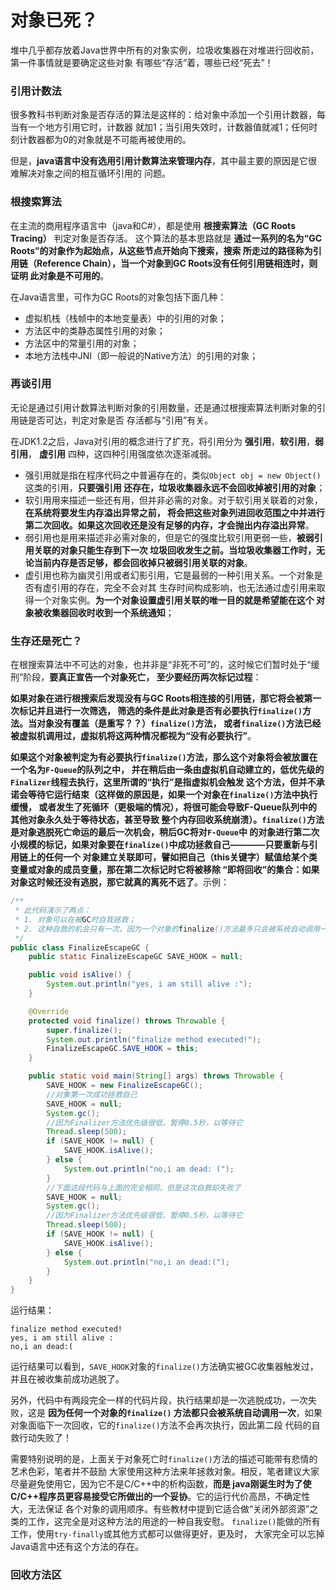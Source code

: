 对象已死？
================================================
堆中几乎都存放着Java世界中所有的对象实例，垃圾收集器在对堆进行回收前，第一件事情就是要确定这些对象
有哪些“存活”着，哪些已经“死去”！

### 引用计数法
很多教科书判断对象是否存活的算法是这样的：给对象中添加一个引用计数器，每当有一个地方引用它时，计数器
就加1；当引用失效时，计数器值就减1；任何时刻计数器都为0的对象就是不可能再被使用的。

但是，**java语言中没有选用引用计数算法来管理内存**，其中最主要的原因是它很难解决对象之间的相互循环引用的
问题。

### 根搜索算法
在主流的商用程序语言中（java和C#），都是使用 **根搜索算法（GC Roots Tracing）** 判定对象是否存活。
这个算法的基本思路就是 **通过一系列的名为“GC Roots”的对象作为起始点，从这些节点开始向下搜索，搜索
所走过的路径称为引用链（Reference Chain），当一个对象到GC Roots没有任何引用链相连时，则证明
此对象是不可用的**。

在Java语言里，可作为GC Roots的对象包括下面几种：
+ 虚拟机栈（栈帧中的本地变量表）中的引用的对象；
+ 方法区中的类静态属性引用的对象；
+ 方法区中的常量引用的对象；
+ 本地方法栈中JNI（即一般说的Native方法）的引用的对象；

### 再谈引用
无论是通过引用计数算法判断对象的引用数量，还是通过根搜索算法判断对象的引用链是否可达，判定对象是否
存活都与“引用”有关。

在JDK1.2之后，Java对引用的概念进行了扩充，将引用分为 **强引用**，**软引用**，**弱引用**，
**虚引用** 四种，这四种引用强度依次逐渐减弱。
+ 强引用就是指在程序代码之中普遍存在的，类似`Object obj = new Object()`这类的引用，**只要强引用
还存在，垃圾收集器永远不会回收掉被引用的对象**；
+ 软引用用来描述一些还有用，但并非必需的对象。对于软引用关联着的对象，**在系统将要发生内存溢出异常之前，
将会把这些对象列进回收范围之中并进行第二次回收。如果这次回收还是没有足够的内存，才会抛出内存溢出异常**。
+ 弱引用也是用来描述非必需对象的，但是它的强度比软引用更弱一些，**被弱引用关联的对象只能生存到下一次
垃圾回收发生之前。当垃圾收集器工作时，无论当前内存是否足够，都会回收掉只被弱引用关联的对象**。
+ 虚引用也称为幽灵引用或者幻影引用，它是最弱的一种引用关系。一个对象是否有虚引用的存在，完全不会对其
生存时间构成影响，也无法通过虚引用来取得一个对象实例。**为一个对象设置虚引用关联的唯一目的就是希望能在这个
对象被收集器回收时收到一个系统通知**；

### 生存还是死亡？
在根搜索算法中不可达的对象，也并非是“非死不可”的，这时候它们暂时处于“缓刑”阶段，**要真正宣告一个对象死亡，
至少要经历两次标记过程**：

**如果对象在进行根搜索后发现没有与GC Roots相连接的引用链，那它将会被第一次标记并且进行一次筛选，
筛选的条件是此对象是否有必要执行`finalize()`方法。当对象没有覆盖（是重写？？）`finalize()`方法，
或者`finalize()`方法已经被虚拟机调用过，虚拟机将这两种情况都视为“没有必要执行”**。

**如果这个对象被判定为有必要执行`finalize()`方法，那么这个对象将会被放置在一个名为`F-Queue`的队列之中，
并在稍后由一条由虚拟机自动建立的，低优先级的`Finalizer`线程去执行，这里所谓的“执行”是指虚拟机会触发
这个方法，但并不承诺会等待它运行结束（这样做的原因是，如果一个对象在`finalize()`方法中执行缓慢，
或者发生了死循环（更极端的情况），将很可能会导致F-Queue队列中的其他对象永久处于等待状态，甚至导致
整个内存回收系统崩溃）。`finalize()`方法是对象逃脱死亡命运的最后一次机会，稍后GC将对`F-Queue`中
的对象进行第二次小规模的标记，如果对象要在`finalize()`中成功拯救自己————只要重新与引用链上的任何一个
对象建立关联即可，譬如把自己（this关键字）赋值给某个类变量或对象的成员变量，那在第二次标记时它将被移除
“即将回收”的集合：如果对象这时候还没有逃脱，那它就真的离死不远了**。示例：
```java
/**
 * 此代码演示了两点：
 * 1. 对象可以在被GC时自我拯救；
 * 2. 这种自救的机会只有一次，因为一个对象的finalize()方法最多只会被系统自动调用一次；
 */
public class FinalizeEscapeGC {
    public static FinalizeEscapeGC SAVE_HOOK = null;

    public void isAlive() {
        System.out.println("yes, i am still alive :");
    }

    @Override
    protected void finalize() throws Throwable {
        super.finalize();
        System.out.println("finalize method executed!");
        FinalizeEscapeGC.SAVE_HOOK = this;
    }

    public static void main(String[] args) throws Throwable {
        SAVE_HOOK = new FinalizeEscapeGC();
        //对象第一次成功拯救自己
        SAVE_HOOK = null;
        System.gc();
        //因为Finalizer方法优先级很低，暂停0.5秒，以等待它
        Thread.sleep(500);
        if (SAVE_HOOK != null) {
            SAVE_HOOK.isAlive();
        } else {
            System.out.println("no,i am dead: (");
        }
        //下面这段代码与上面的完全相同，但是这次自救却失败了
        SAVE_HOOK = null;
        System.gc();
        //因为Finalizer方法优先级很低，暂停0.5秒，以等待它
        Thread.sleep(500);
        if (SAVE_HOOK != null) {
            SAVE_HOOK.isAlive();
        } else {
            System.out.println("no,i an dead:(");
        }
    }
}
```
运行结果：
```
finalize method executed!
yes, i am still alive :
no,i an dead:(
```
运行结果可以看到，`SAVE_HOOK`对象的`finalize()`方法确实被GC收集器触发过，并且在被收集前成功逃脱了。

另外，代码中有两段完全一样的代码片段，执行结果却是一次逃脱成功，一次失败，这是 **因为任何一个对象的`finalize()`
方法都只会被系统自动调用一次**，如果对象面临下一次回收，它的`finalize()`方法不会再次执行，因此第二段
代码的自救行动失败了！

需要特别说明的是，上面关于对象死亡时`finalize()`方法的描述可能带有悲情的艺术色彩，笔者并不鼓励
大家使用这种方法来年拯救对象。相反，笔者建议大家尽量避免使用它，因为它不是C/C++中的析构函数，**而是
java刚诞生时为了使C/C++程序员更容易接受它所做出的一个妥协**。它的运行代价高昂，不确定性大，无法保证
各个对象的调用顺序。有些教材中提到它适合做“关闭外部资源”之类的工作，这完全是对这种方法的用途的一种自我安慰。
`finalize()`能做的所有工作，使用`try-finally`或其他方式都可以做得更好，更及时，
大家完全可以忘掉Java语言中还有这个方法的存在。

### 回收方法区
